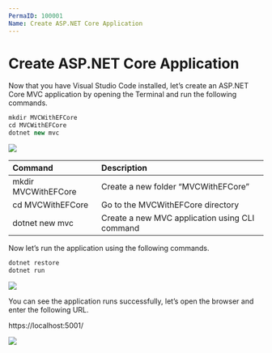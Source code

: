 ```yaml
---
PermaID: 100001
Name: Create ASP.NET Core Application
---
```


# Create ASP.NET Core Application

Now that you have Visual Studio Code installed, let’s create an ASP.NET Core MVC application by opening the Terminal and run the following commands. 

```csharp
mkdir MVCWithEFCore
cd MVCWithEFCore
dotnet new mvc
```

<img src="https://raw.githubusercontent.com/zzzprojects/learn-orm/master/tutorials/entity-framework-core-on-ubuntu/images/create-application-1.png">

|Command	             |Description                                    |
|:---------------------|:----------------------------------------------|
|mkdir MVCWithEFCore	 |Create a new folder “MVCWithEFCore”            |
|cd MVCWithEFCore	     |Go to the MVCWithEFCore directory              |
|dotnet new mvc	       |Create a new MVC application using CLI command |

Now let’s run the application using the following commands.

```csharp
dotnet restore
dotnet run
```

<img src="https://raw.githubusercontent.com/zzzprojects/learn-orm/master/tutorials/entity-framework-core-on-ubuntu/images/create-application-2.png">

You can see the application runs successfully, let’s open the browser and enter the following URL.

https://localhost:5001/

<img src="https://raw.githubusercontent.com/zzzprojects/learn-orm/master/tutorials/entity-framework-core-on-ubuntu/images/create-application-3.png">
